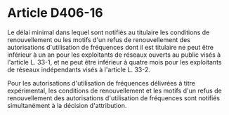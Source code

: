 # Article D406-16

Le délai minimal dans lequel sont notifiés au titulaire les conditions de renouvellement ou les motifs d'un refus de renouvellement des autorisations d'utilisation de fréquences dont il est titulaire ne peut être inférieur à un an pour les exploitants de réseaux ouverts au public visés à l'article L. 33-1, et ne peut être inférieur à quatre mois pour les exploitants de réseaux indépendants visés à l'article L. 33-2.

Pour les autorisations d'utilisation de fréquences délivrées à titre expérimental, les conditions de renouvellement et les motifs d'un refus de renouvellement des autorisations d'utilisation de fréquences sont notifiés simultanément à la décision d'attribution.